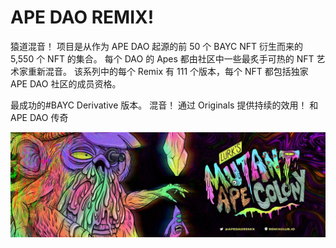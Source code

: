 # APE DAO REMIX!

<p>猿道混音！ 项目是从作为 APE DAO 起源的前 50 个 BAYC NFT 衍生而来的 5,550 个 NFT 的集合。 每个 DAO 的 Apes 都由社区中一些最炙手可热的 NFT 艺术家重新混音。 该系列中的每个 Remix 有 111 个版本，每个 NFT 都包括独家 APE DAO 社区的成员资格。</p>

最成功的#BAYC Derivative 版本。 混音！ 通过 Originals 提供持续的效用！ 和 APE DAO 传奇

![](sadfrog.jpg)
